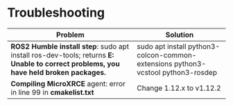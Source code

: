 # Troubleshooting



| Problem                                                                                                                                 | Solution                                                                             |
| --------------------------------------------------------------------------------------------------------------------------------------- | ------------------------------------------------------------------------------------ |
| **ROS2 Humble install step**: sudo apt install ros-dev-tools; returns **E: Unable to correct problems, you have held broken packages.** | sudo apt install python3-colcon-common-extensions python3-vcstool python3-rosdep<br> |
| **Compiling MicroXRCE** agent: error in line 99 in **cmakelist.txt**                                                                    | Change 1.12.x to v1.12.2                                                             |
